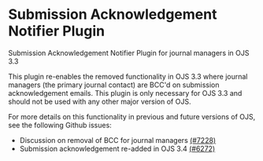 # Submission Acknowledgement Notifier Plugin
Submission Acknowledgement Notifier Plugin for journal managers in OJS 3.3

This plugin re-enables the removed functionality in OJS 3.3 where journal managers (the primary journal contact) are BCC'd on submission acknowledgement emails. This plugin is only necessary for OJS 3.3 and should not be used with any other major version of OJS.

For more details on this functionality in previous and future versions of OJS, see the following Github issues:
- Discussion on removal of BCC for journal managers [(#7228)](https://github.com/pkp/pkp-lib/issues/7228)
- Submission acknowledgement re-added in OJS 3.4 [(#6272)](https://github.com/pkp/pkp-lib/issues/6272)

